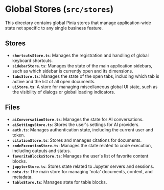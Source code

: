 # Global Stores (`src/stores`)

This directory contains global Pinia stores that manage application-wide state not specific to any single business feature.

## Stores

-   **`shortcutsStore.ts`**: Manages the registration and handling of global keyboard shortcuts.
-   **`sidebarStore.ts`**: Manages the state of the main application sidebars, such as which sidebar is currently open and its dimensions.
-   **`tabsStore.ts`**: Manages the state of the open tabs, including which tab is active and the list of all open documents.
-   **`uiStore.ts`**: A store for managing miscellaneous global UI state, such as the visibility of dialogs or global loading indicators.

## Files

- **`aiConversationStore.ts`**: Manages the state for AI conversations.
- **`aiSettingsStore.ts`**: Stores the user's settings for AI providers.
- **`auth.ts`**: Manages authentication state, including the current user and token.
- **`citationStore.ts`**: Stores and manages citations for documents.
- **`codeExecutionStore.ts`**: Manages the state related to code execution, including outputs and status.
- **`favoriteBlocksStore.ts`**: Manages the user's list of favorite content blocks.
- **`jupyterStore.ts`**: Stores state related to Jupyter servers and sessions.
- **`nota.ts`**: The main store for managing 'nota' documents, content, and metadata.
- **`tableStore.ts`**: Manages state for table blocks. 